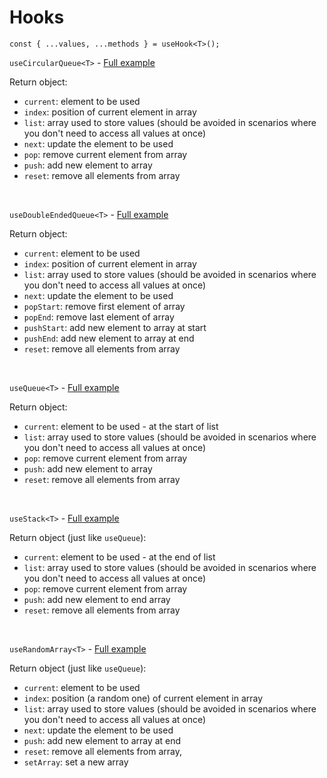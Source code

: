 # Hooks

```
const { ...values, ...methods } = useHook<T>();
```

`useCircularQueue<T>` - [Full example](https://github.com/cirossmonteiro/react-hook-data-structure/blob/main/src/hooks/queue/useCircularQueue/example/index.tsx)

Return object:

- `current`: element to be used
- `index`: position of current element in array
- `list`: array used to store values (should be avoided in scenarios where you don't need to access all values at once)
- `next`: update the element to be used
- `pop`: remove current element from array
- `push`: add new element to array
- `reset`: remove all elements from array

<br>

`useDoubleEndedQueue<T>` - [Full example](https://github.com/cirossmonteiro/react-hook-data-structure/blob/main/src/hooks/queue/useDoubleEndedQueue/example/index.tsx)

Return object:

- `current`: element to be used
- `index`: position of current element in array
- `list`: array used to store values (should be avoided in scenarios where you don't need to access all values at once)
- `next`: update the element to be used
- `popStart`: remove first element of array
- `popEnd`: remove last element of array
- `pushStart`: add new element to array at start
- `pushEnd`: add new element to array at end
- `reset`: remove all elements from array

<br>

`useQueue<T>` - [Full example](https://github.com/cirossmonteiro/react-hook-data-structure/blob/main/src/hooks/queue/useQueue/example/index.tsx)

Return object:

- `current`: element to be used - at the start of list
- `list`: array used to store values (should be avoided in scenarios where you don't need to access all values at once)
- `pop`: remove current element from array
- `push`: add new element to array
- `reset`: remove all elements from array

<br>

`useStack<T>` - [Full example](https://github.com/cirossmonteiro/react-hook-data-structure/blob/main/src/hooks/stack/useStack/example/index.tsx)

Return object (just like `useQueue`):

- `current`: element to be used - at the end of list
- `list`: array used to store values (should be avoided in scenarios where you don't need to access all values at once)
- `pop`: remove current element from array
- `push`: add new element to end array
- `reset`: remove all elements from array

<br>

`useRandomArray<T>` - [Full example](https://github.com/cirossmonteiro/react-hook-data-structure/blob/main/src/hooks/miscellaneous/useRandomArray/example/index.tsx)

Return object (just like `useQueue`):

- `current`: element to be used
- `index`: position (a random one) of current element in array
- `list`: array used to store values (should be avoided in scenarios where you don't need to access all values at once)
- `next`: update the element to be used
- `push`: add new element to array at end
- `reset`: remove all elements from array,
- `setArray`: set a new array